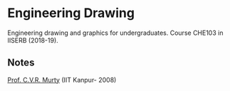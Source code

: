 
# Engineering Drawing

Engineering drawing and graphics for undergraduates. Course CHE103 in IISERB (2018-19).

## Notes
[Prof. C.V.R. Murty](https://home.iitk.ac.in/~cvrm/) (IIT Kanpur- 2008)
